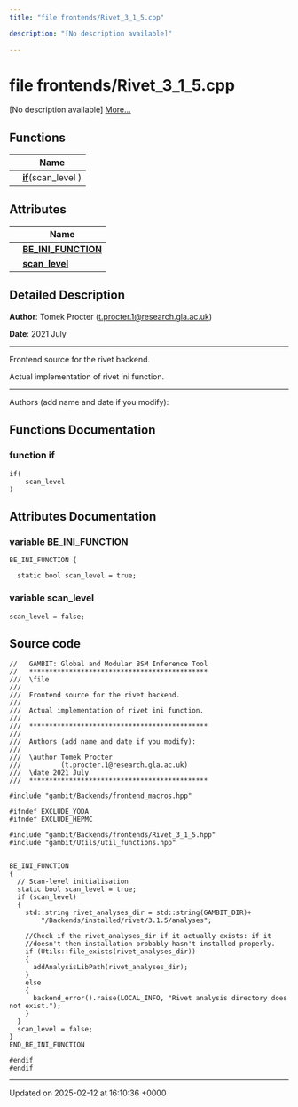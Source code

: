 ```yaml
---
title: "file frontends/Rivet_3_1_5.cpp"

description: "[No description available]"

---
```


# file frontends/Rivet_3_1_5.cpp

[No description available] [More...](#detailed-description)

## Functions

|                | Name           |
| -------------- | -------------- |
| | **[if](/documentation/code/files/rivet__3__1__5_8cpp/#function-if)**(scan_level ) |

## Attributes

|                | Name           |
| -------------- | -------------- |
| | **[BE_INI_FUNCTION](/documentation/code/files/rivet__3__1__5_8cpp/#variable-be-ini-function)**  |
| | **[scan_level](/documentation/code/files/rivet__3__1__5_8cpp/#variable-scan-level)**  |

## Detailed Description


**Author**: Tomek Procter ([t.procter.1@research.gla.ac.uk](mailto:t.procter.1@research.gla.ac.uk)) 

**Date**: 2021 July 

------------------

Frontend source for the rivet backend.

Actual implementation of rivet ini function.



------------------

Authors (add name and date if you modify):


## Functions Documentation

### function if

```
if(
    scan_level 
)
```



## Attributes Documentation

### variable BE_INI_FUNCTION

```
BE_INI_FUNCTION {
  
  static bool scan_level = true;
```


### variable scan_level

```
scan_level = false;
```



## Source code

```
//   GAMBIT: Global and Modular BSM Inference Tool
//   *********************************************
///  \file
///
///  Frontend source for the rivet backend.
///
///  Actual implementation of rivet ini function.
///
///  *********************************************
///
///  Authors (add name and date if you modify):
///
///  \author Tomek Procter
///          (t.procter.1@research.gla.ac.uk)
///  \date 2021 July
///  *********************************************

#include "gambit/Backends/frontend_macros.hpp"

#ifndef EXCLUDE_YODA
#ifndef EXCLUDE_HEPMC

#include "gambit/Backends/frontends/Rivet_3_1_5.hpp"
#include "gambit/Utils/util_functions.hpp"


BE_INI_FUNCTION
{
  // Scan-level initialisation
  static bool scan_level = true;
  if (scan_level)
  {
    std::string rivet_analyses_dir = std::string(GAMBIT_DIR)+
        "/Backends/installed/rivet/3.1.5/analyses";

    //Check if the rivet_analyses_dir if it actually exists: if it
    //doesn't then installation probably hasn't installed properly.
    if (Utils::file_exists(rivet_analyses_dir))
    {
      addAnalysisLibPath(rivet_analyses_dir);
    }
    else
    {
      backend_error().raise(LOCAL_INFO, "Rivet analysis directory does not exist.");
    }
  }
  scan_level = false;
}
END_BE_INI_FUNCTION

#endif
#endif
```


-------------------------------

Updated on 2025-02-12 at 16:10:36 +0000
